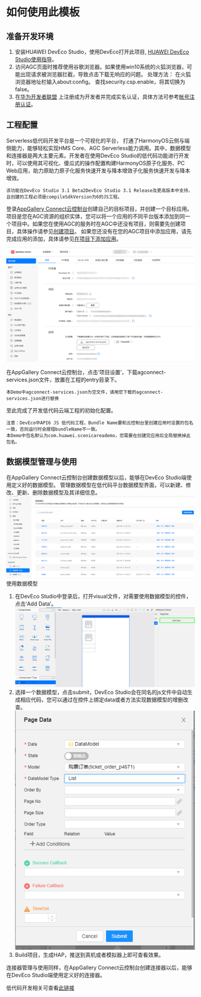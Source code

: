 # 如何使用此模板

## 准备开发环境

1. 安装HUAWEI DevEco
   Studio，使用DevEco打开此项目, [HUAWEI DevEco Studio使用指导](https://developer.harmonyos.com/cn/docs/documentation/doc-guides/tools_overview-0000001053582387)。
2. 访问AGC页面时推荐使用谷歌浏览器。如果使用win10系统的火狐浏览器，可能出现请求被浏览器拦截，导致点击下载无响应的问题。
   处理方法：
   在火狐浏览器地址栏输入about:config。
   查找security.csp.enable，将其切换为 false。
3. 在[华为开发者联盟](https://developer.huawei.com/consumer/cn)
   上注册成为开发者并完成实名认证，具体方法可参考[帐号注册认证](https://developer.huawei.com/consumer/cn/doc/start/registration-and-verification-0000001053628148)。


## 工程配置

Serverless低代码开发平台是一个可视化的平台， 打通了HarmonyOS云侧与端侧能力，能够轻松实现HMS Core、AGC Serverless能力调用。其中，数据模型和连接器是两大主要元素。开发者在使用DevEco Studio的低代码功能进行开发时，可以使用其可视化、傻瓜式的操作配置构建HarmonyOS原子化服务、PC Web应用，助力原助力原子化服务快速开发与降本增效子化服务快速开发与降本增效。
```
该功能在DevEco Studio 3.1 Beta2DevEco Studio 3.1 Release及更高版本中支持，且创建的工程必须是compileSdkVersion为6的JS工程。
```
登录[AppGallery Connect云控制台](https://developer.huawei.com/consumer/cn/service/josp/agc/index.html#/)创建自己的目标项目，并创建一个目标应用。
项目是您在AGC资源的组织实体，您可以将一个应用的不同平台版本添加到同一个项目中。如果您在使用AGC的服务时在AGC中还没有项目，则需要先创建项目，具体操作请参见[创建项目](https://developer.huawei.com/consumer/cn/doc/distribution/app/agc-help-createproject-0000001100334664)。
如果您还没有在您的AGC项目中添加应用，请先完成应用的添加，具体请参见[在项目下添加应用](https://developer.huawei.com/consumer/cn/doc/distribution/app/agc-help-createapp-0000001146718717#section1112105771619)。

![app_create.png](images/app_create.png)

在AppGallery Connect云控制台，点击‘项目设置’，下载agconnect-services.json文件，放置在工程的entry目录下。
```
本Demo中agconnect-services.json为空文件，请用您下载的agconnect-services.json进行替换
```
至此完成了开发低代码云端工程的初始化配置。

```
注意：DevEco中API6 JS 低代码工程，Bundle Name要和云控制台里创建应用时设置的包名一致，否则运行时会报错bundleName不一致。
本Demo中包名默认为com.huawei.scenicareademo，您需要在创建完应用后全局替换掉此包名。
```

## 数据模型管理与使用
在AppGallery Connect云控制台创建数据模型以后，能够在DevEco Studio端使用定义好的数据模型。
管理数据模型在低代码平台数据模型界面，可以新建、修改、更新、删除数据模型及其详细信息。
![data_model.png](images/data_model.png)
使用数据模型
1. 在DevEco Studio中登录后，打开visual文件，对需要使用数据模型的控件，点击‘Add Data’。
![visual.png](images/visual.png)
2. 选择一个数据模型，点击submit，DevEco Studio会在同名的js文件中自动生成相应代码，您可以通过在控件上绑定data或者方法实现数据模型的增删改查。
![bind.png](images/bind.png)
3. Build项目，生成HAP，推送到真机或者模拟器上即可查看效果。

连接器管理与使用同样，在AppGallery Connect云控制台创建连接器以后，能够在DevEco Studio端使用定义好的连接器。



低代码开发相关可查看[此链接](https://developer.harmonyos.com/cn/docs/documentation/doc-guides/ide-low-code-0000001158284713#section117114015189)
